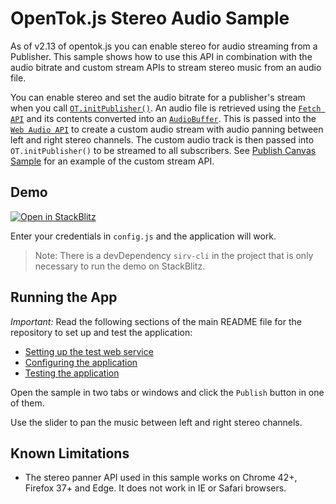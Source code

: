 OpenTok.js Stereo Audio Sample
=======================

As of v2.13 of opentok.js you can enable stereo for audio streaming from a Publisher. This sample shows how to use this API in combination with the audio bitrate and custom stream APIs to stream stereo music from an audio file.

You can enable stereo and set the audio bitrate for a publisher's stream when you call [`OT.initPublisher()`](https://tokbox.com/developer/sdks/js/reference/OT.html#initPublisher). An audio file is retrieved using the [`Fetch API`](https://developer.mozilla.org/en-US/docs/Web/API/Fetch_API) and its contents converted into an [`AudioBuffer`](https://developer.mozilla.org/en-US/docs/Web/API/AudioBuffer). This is passed into the [`Web Audio API`](https://developer.mozilla.org/en-US/docs/Web/API/Web_Audio_API) to create a custom audio stream with audio panning between left and right stereo channels. The custom audio track is then passed into `OT.initPublisher()` to be streamed to all subscribers. See [Publish Canvas Sample](../Publish-Canvas/) for an example of the custom stream API.

## Demo

[![Open in StackBlitz](https://developer.stackblitz.com/img/open_in_stackblitz.svg)](https://stackblitz.com/fork/github/Vonage/video-api-web-samples/tree/main/Stereo-Audio)

Enter your credentials in `config.js` and the application will work.

> Note: There is a devDependency `sirv-cli` in the project that is only necessary to run the demo on StackBlitz.

## Running the App

*Important:* Read the following sections of the main README file for the repository to set up
and test the application:

* [Setting up the test web service](../README.md#setting-up-the-test-web-service)
* [Configuring the application](../README.md#configuring-the-application)
* [Testing the application](../README.md#testing-the-application)

Open the sample in two tabs or windows and click the `Publish` button in one of them.

Use the slider to pan the music between left and right stereo channels.

## Known Limitations

 * The stereo panner API used in this sample works on Chrome 42+, Firefox 37+ and Edge. It does not work in IE or Safari browsers.
